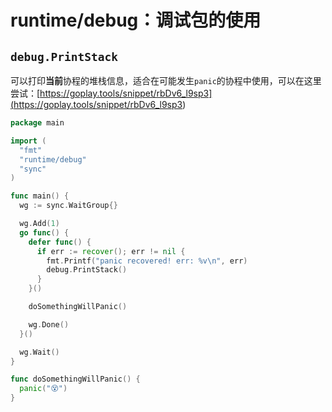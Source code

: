 # runtime/debug：调试包的使用
<p id="okf1Khr22LwjeG6uWDesm4">

## `debug.PrintStack`

</p>

<p id="eHT6vw82a7h6kGCqCktwpE">

可以打印**当前**协程的堆栈信息，适合在可能发生`panic`的协程中使用，可以在这里尝试：[https://goplay.tools/snippet/rbDv6_l9sp3](<https://goplay.tools/snippet/rbDv6_l9sp3>)

</p>

<p id="sFR5DgMdM6LjMeYXBnG8dq">

```Go
package main

import (
  "fmt"
  "runtime/debug"
  "sync"
)

func main() {
  wg := sync.WaitGroup{}

  wg.Add(1)
  go func() {
    defer func() {
      if err := recover(); err != nil {
        fmt.Printf("panic recovered! err: %v\n", err)
        debug.PrintStack()
      }
    }()

    doSomethingWillPanic()

    wg.Done()
  }()

  wg.Wait()
}

func doSomethingWillPanic() {
  panic("😵")
}

```


</p>
